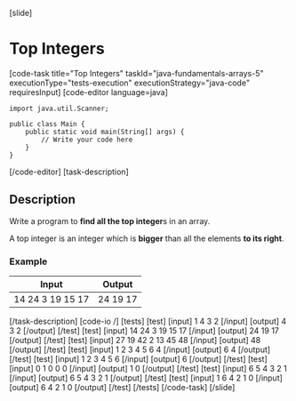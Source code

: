[slide]
# Top Integers
[code-task title="Top Integers" taskId="java-fundamentals-arrays-5" executionType="tests-execution" executionStrategy="java-code" requiresInput]
[code-editor language=java]
```
import java.util.Scanner;

public class Main {
    public static void main(String[] args) {
        // Write your code here
    }
}
```
[/code-editor]
[task-description]
## Description
Write a program to **find all the top integer**s in an array.

A top integer is an integer which is **bigger** than all the elements **to its right**.

### Example
| **Input** | **Output** |
| --- | --- |
| 14 24 3 19 15 17 | 24 19 17 |

[/task-description]
[code-io /]
[tests]
[test]
[input]
1 4 3 2
[/input]
[output]
4 3 2
[/output]
[/test]
[test]
[input]
14 24 3 19 15 17
[/input]
[output]
24 19 17
[/output]
[/test]
[test]
[input]
27 19 42 2 13 45 48
[/input]
[output]
48
[/output]
[/test]
[test]
[input]
1 2 3 4 5 6 4
[/input]
[output]
6 4
[/output]
[/test]
[test]
[input]
1 2 3 4 5 6
[/input]
[output]
6
[/output]
[/test]
[test]
[input]
0 1 0 0 0
[/input]
[output]
1 0
[/output]
[/test]
[test]
[input]
6 5 4 3 2 1
[/input]
[output]
6 5 4 3 2 1
[/output]
[/test]
[test]
[input]
1 6 4 2 1 0
[/input]
[output]
6 4 2 1 0
[/output]
[/test]
[/tests]
[/code-task]
[/slide]
